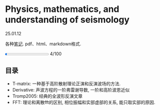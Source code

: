 # Physics, mathematics, and understanding of seismology

25.01.12

各种[笔记](https://github.com/3326545509/note.github.io). pdf、html、markdown格式.
 
<progress value="4" max="100"></progress> 4/100


## 目录
* T-matrix: 一种基于高阶散射理论正演和反演波场的方法.
* Derivative: 声波方程的一阶弗雷谢导数, 一阶和高阶波恩近似
* Tromp2005: 经典的全波形反演文章
* FFT: 理论和离散fft的区别, 相位振幅和实部虚部的关系, 能只取实部的原因.